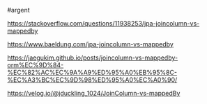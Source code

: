 #argent 

https://stackoverflow.com/questions/11938253/jpa-joincolumn-vs-mappedby

https://www.baeldung.com/jpa-joincolumn-vs-mappedby

https://jaegukim.github.io/posts/joincolumn-vs-mappedby-orm%EC%9D%84-%EC%82%AC%EC%9A%A9%ED%95%A0%EB%95%8C-%EC%A3%BC%EC%9D%98%ED%95%A0%EC%A0%90/

https://velog.io/@jduckling_1024/JoinColumn-vs-mappedBy